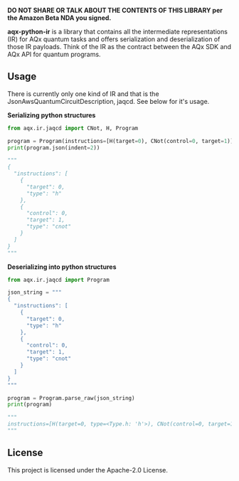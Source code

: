 **DO NOT SHARE OR TALK ABOUT THE CONTENTS OF THIS LIBRARY per the Amazon Beta NDA you signed.**

**aqx-python-ir** is a library that contains all the intermediate representations (IR) for AQx quantum tasks and offers serialization and deserialization of those IR payloads. Think of the IR as the contract between the AQx SDK and AQx API for quantum programs.

## Usage
There is currently only one kind of IR and that is the JsonAwsQuantumCircuitDescription, jaqcd. See below for it's usage.

**Serializing python structures**
```python
from aqx.ir.jaqcd import CNot, H, Program

program = Program(instructions=[H(target=0), CNot(control=0, target=1)])
print(program.json(indent=2))

"""
{
  "instructions": [
    {
      "target": 0,
      "type": "h"
    },
    {
      "control": 0,
      "target": 1,
      "type": "cnot"
    }
  ]
}
"""
```

**Deserializing into python structures**
```python
from aqx.ir.jaqcd import Program

json_string = """
{
  "instructions": [
    {
      "target": 0,
      "type": "h"
    },
    {
      "control": 0,
      "target": 1,
      "type": "cnot"
    }
  ]
}
"""

program = Program.parse_raw(json_string)
print(program)

"""
instructions=[H(target=0, type=<Type.h: 'h'>), CNot(control=0, target=1, type=<Type.cnot: 'cnot'>)]
"""
```

## License

This project is licensed under the Apache-2.0 License.
